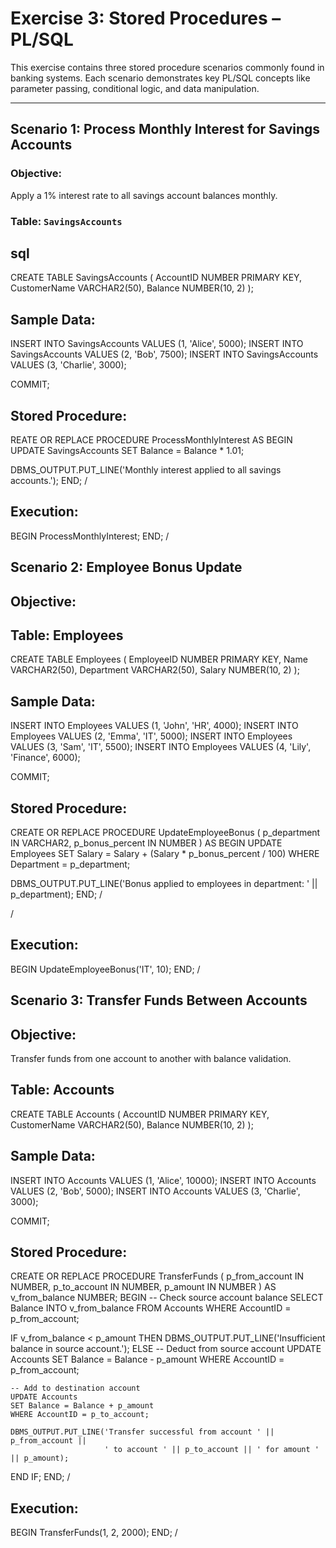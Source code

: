 # Exercise 3: Stored Procedures – PL/SQL

This exercise contains three stored procedure scenarios commonly found in banking systems. Each scenario demonstrates key PL/SQL concepts like parameter passing, conditional logic, and data manipulation.

---

##  Scenario 1: Process Monthly Interest for Savings Accounts

###  Objective:
Apply a 1% interest rate to all savings account balances monthly.

###  Table: `SavingsAccounts`

## sql
CREATE TABLE SavingsAccounts (
  AccountID NUMBER PRIMARY KEY,
  CustomerName VARCHAR2(50),
  Balance NUMBER(10, 2)
);

## Sample Data:
INSERT INTO SavingsAccounts VALUES (1, 'Alice', 5000);
INSERT INTO SavingsAccounts VALUES (2, 'Bob', 7500);
INSERT INTO SavingsAccounts VALUES (3, 'Charlie', 3000);

COMMIT;

## Stored Procedure:
REATE OR REPLACE PROCEDURE ProcessMonthlyInterest AS
BEGIN
  UPDATE SavingsAccounts
  SET Balance = Balance * 1.01;

  DBMS_OUTPUT.PUT_LINE('Monthly interest applied to all savings accounts.');
END;
/

## Execution:
BEGIN
  ProcessMonthlyInterest;
END;
/



## Scenario 2: Employee Bonus Update

## Objective:

## Table: Employees
CREATE TABLE Employees (
  EmployeeID NUMBER PRIMARY KEY,
  Name VARCHAR2(50),
  Department VARCHAR2(50),
  Salary NUMBER(10, 2)
);
## Sample Data:
INSERT INTO Employees VALUES (1, 'John', 'HR', 4000);
INSERT INTO Employees VALUES (2, 'Emma', 'IT', 5000);
INSERT INTO Employees VALUES (3, 'Sam', 'IT', 5500);
INSERT INTO Employees VALUES (4, 'Lily', 'Finance', 6000);

COMMIT;

## Stored Procedure:

 CREATE OR REPLACE PROCEDURE UpdateEmployeeBonus (
  p_department IN VARCHAR2,
  p_bonus_percent IN NUMBER
) AS
BEGIN
  UPDATE Employees
  SET Salary = Salary + (Salary * p_bonus_percent / 100)
  WHERE Department = p_department;

  DBMS_OUTPUT.PUT_LINE('Bonus applied to employees in department: ' || p_department);
END;
/

/

## Execution:
BEGIN
  UpdateEmployeeBonus('IT', 10);
END;
/

## Scenario 3: Transfer Funds Between Accounts
## Objective:
Transfer funds from one account to another with balance validation.

##  Table: Accounts
CREATE TABLE Accounts (
  AccountID NUMBER PRIMARY KEY,
  CustomerName VARCHAR2(50),
  Balance NUMBER(10, 2)
);

## Sample Data:

INSERT INTO Accounts VALUES (1, 'Alice', 10000);
INSERT INTO Accounts VALUES (2, 'Bob', 5000);
INSERT INTO Accounts VALUES (3, 'Charlie', 3000);

COMMIT;

## Stored Procedure:

CREATE OR REPLACE PROCEDURE TransferFunds (
  p_from_account IN NUMBER,
  p_to_account IN NUMBER,
  p_amount IN NUMBER
) AS
  v_from_balance NUMBER;
BEGIN
  -- Check source account balance
  SELECT Balance INTO v_from_balance
  FROM Accounts
  WHERE AccountID = p_from_account;

  IF v_from_balance < p_amount THEN
    DBMS_OUTPUT.PUT_LINE('Insufficient balance in source account.');
  ELSE
    -- Deduct from source account
    UPDATE Accounts
    SET Balance = Balance - p_amount
    WHERE AccountID = p_from_account;

    -- Add to destination account
    UPDATE Accounts
    SET Balance = Balance + p_amount
    WHERE AccountID = p_to_account;

    DBMS_OUTPUT.PUT_LINE('Transfer successful from account ' || p_from_account ||
                         ' to account ' || p_to_account || ' for amount ' || p_amount);
  END IF;
END;
/


## Execution:

BEGIN
  TransferFunds(1, 2, 2000);
END;
/